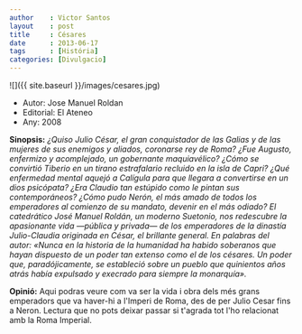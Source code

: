 ```yaml
---
author    : Victor Santos
layout    : post
title     : Césares
date      : 2013-06-17
tags      : [História]
categories: [Divulgacio]
---
```

![]({{ site.baseurl }}/images/cesares.jpg)

- Autor: Jose Manuel Roldan
- Editorial: El Ateneo
- Any: 2008

<!--more-->

**Sinopsis:** *¿Quiso Julio César, el gran conquistador de las Galias y de las mujeres de sus enemigos y aliados, coronarse rey de Roma? ¿Fue Augusto, enfermizo y acomplejado, un gobernante maquiavélico? ¿Cómo se convirtió Tiberio en un tirano estrafalario recluido en la isla de Capri? ¿Qué enfermedad mental aquejó a Calígula para que llegara a convertirse en un dios psicópata? ¿Era Claudio tan estúpido como le pintan sus contemporáneos? ¿Cómo pudo Nerón, el más amado de todos los emperadores al comienzo de su mandato, devenir en el más odiado? El catedrático José Manuel Roldán, un moderno Suetonio, nos redescubre la apasionante vida —pública y privada— de los emperadores de la dinastía Julio-Claudia originada en César, el brillante general. En palabras del autor: «Nunca en la historia de la humanidad ha habido soberanos que hayan dispuesto de un poder tan extenso como el de los césares. Un poder que, paradójicamente, se estableció sobre un pueblo que quinientos años atrás había expulsado y execrado para siempre la monarquía».*

**Opinió:** Aqui podras veure com va ser la vida i obra dels més grans emperadors que va haver-hi a l'Imperi de Roma, des de per Julio Cesar fins a Neron.
Lectura que no pots deixar passar si t'agrada tot l'ho relacionat amb la Roma Imperial.
